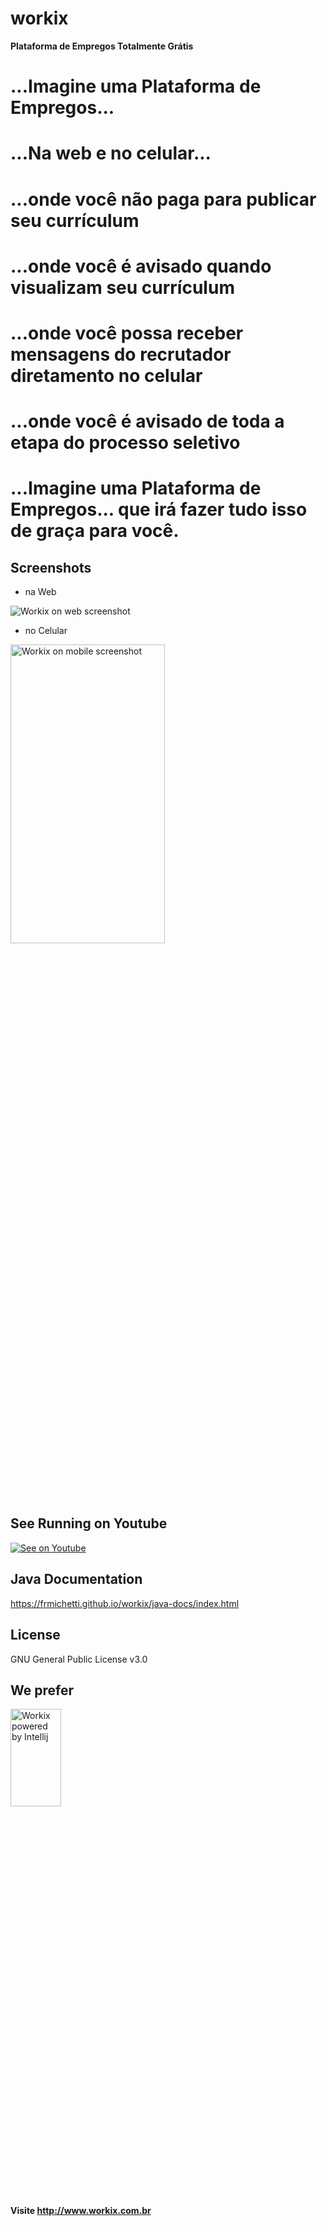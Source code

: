 # workix
**Plataforma de Empregos Totalmente Grátis**

# ...Imagine uma Plataforma de Empregos...

# ...Na web e no celular...

# ...onde você não paga para publicar seu currículum

# ...onde você é avisado quando visualizam seu currículum

# ...onde você possa receber mensagens do recrutador diretamento no celular

# ...onde você é avisado de toda a etapa do processo seletivo

# ...Imagine uma Plataforma de Empregos... que irá fazer tudo isso de graça para você.

Screenshots
--
- na Web
<img src="https://frmichetti.github.io/workix/web.png" title="Workix on web screenshot">

- no Celular
<img src="https://frmichetti.github.io/workix/android.png" title="Workix on mobile screenshot" width="70%" height="35%">

See Running on Youtube
--

[![See on Youtube](https://frmichetti.github.io/workix/workix.gif)](https://www.youtube.com/playlist?list=PLDzyDVZ4JbDhYUQvZf_fti3kDujvt4o5F)

Java Documentation
--
https://frmichetti.github.io/workix/java-docs/index.html

License
--
GNU General Public License v3.0

We prefer
--
<img src="https://frmichetti.github.io/workix/jet-brains-logos/logo-variant-4.png" title="Workix powered by Intellij" width="40%" height="20%">


**Visite http://www.workix.com.br**
